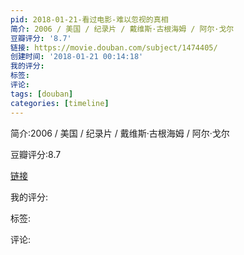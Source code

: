 ```yaml
---
pid: 2018-01-21-看过电影-难以忽视的真相
简介: 2006 / 美国 / 纪录片 / 戴维斯·古根海姆 / 阿尔·戈尔
豆瓣评分: '8.7'
链接: https://movie.douban.com/subject/1474405/
创建时间: '2018-01-21 00:14:18'
我的评分:
标签:
评论:
tags: [douban]
categories: [timeline]
---
```

简介:2006 / 美国 / 纪录片 / 戴维斯·古根海姆 / 阿尔·戈尔

豆瓣评分:8.7

[链接](https://movie.douban.com/subject/1474405/)

我的评分:

标签:

评论:

